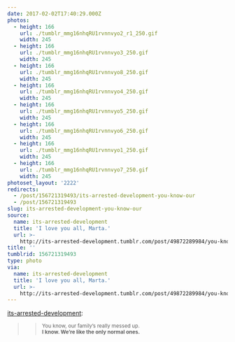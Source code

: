 ```yaml
---
date: 2017-02-02T17:40:29.000Z
photos:
  - height: 166
    url: ./tumblr_mmg16nhqRU1rvnnvyo2_r1_250.gif
    width: 245
  - height: 166
    url: ./tumblr_mmg16nhqRU1rvnnvyo3_250.gif
    width: 245
  - height: 166
    url: ./tumblr_mmg16nhqRU1rvnnvyo8_250.gif
    width: 245
  - height: 166
    url: ./tumblr_mmg16nhqRU1rvnnvyo4_250.gif
    width: 245
  - height: 166
    url: ./tumblr_mmg16nhqRU1rvnnvyo5_250.gif
    width: 245
  - height: 166
    url: ./tumblr_mmg16nhqRU1rvnnvyo6_250.gif
    width: 245
  - height: 166
    url: ./tumblr_mmg16nhqRU1rvnnvyo1_250.gif
    width: 245
  - height: 166
    url: ./tumblr_mmg16nhqRU1rvnnvyo7_250.gif
    width: 245
photoset_layout: '2222'
redirects:
  - /post/156721319493/its-arrested-development-you-know-our
  - /post/156721319493
slug: its-arrested-development-you-know-our
source:
  name: its-arrested-development
  title: 'I love you all, Marta.'
  url: >-
    http://its-arrested-development.tumblr.com/post/49872289984/you-know-our-familys-really-messed-up-i-know
title: ''
tumblrid: 156721319493
type: photo
via:
  name: its-arrested-development
  title: 'I love you all, Marta.'
  url: >-
    http://its-arrested-development.tumblr.com/post/49872289984/you-know-our-familys-really-messed-up-i-know
---
```

<p><a href="http://its-arrested-development.tumblr.com/post/49872289984/you-know-our-familys-really-messed-up-i-know" class="tumblr_blog">its-arrested-development</a>:</p>

<blockquote><blockquote>
<p><small>You know, our family’s really messed up.<br/><strong>I know. We’re like the only normal ones.</strong></small></p>
</blockquote></blockquote>
